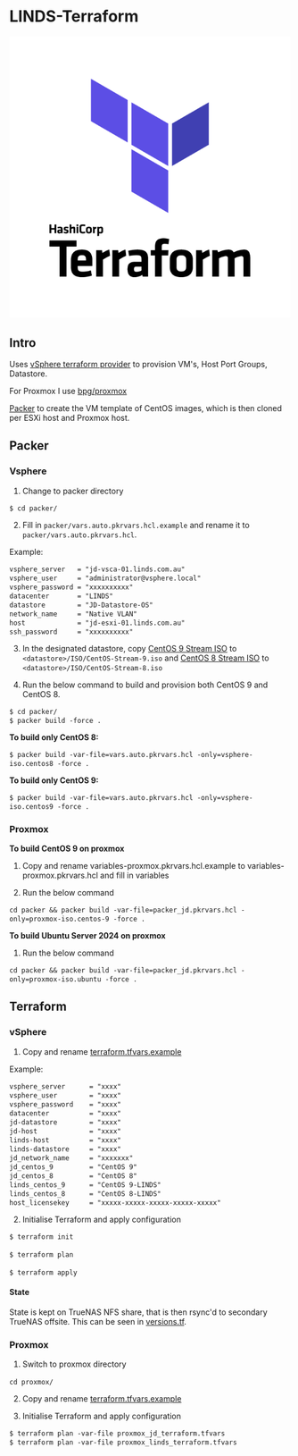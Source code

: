 # LINDS-Terraform

![terraform](img/tf.png)

## Intro

Uses [vSphere terraform provider](https://registry.terraform.io/providers/hashicorp/vsphere/2.2.0) to provision VM's, Host Port Groups, Datastore.

For Proxmox I use [bpg/proxmox](https://registry.terraform.io/providers/bpg/proxmox/latest)

[Packer](https://www.packer.io/) to create the VM template of CentOS images, which is then cloned per ESXi host and Proxmox host.

## Packer

### Vsphere

1. Change to packer directory

```shell
$ cd packer/
```

2. Fill in `packer/vars.auto.pkrvars.hcl.example` and rename it to `packer/vars.auto.pkrvars.hcl`.

Example:
```
vsphere_server   = "jd-vsca-01.linds.com.au"
vsphere_user     = "administrator@vsphere.local"
vsphere_password = "xxxxxxxxxx"
datacenter       = "LINDS"
datastore        = "JD-Datastore-OS"
network_name     = "Native VLAN"
host             = "jd-esxi-01.linds.com.au"
ssh_password     = "xxxxxxxxxx"
```

3. In the designated datastore, copy [CentOS 9 Stream ISO](https://mirrors.centos.org/mirrorlist?path=/9-stream/BaseOS/x86_64/iso/CentOS-Stream-9-latest-x86_64-dvd1.iso&redirect=1&protocol=https) to `<datastore>/ISO/CentOS-Stream-9.iso` and [CentOS 8 Stream ISO](http://isoredirect.centos.org/centos/8-stream/isos/x86_64/) to `<datastore>/ISO/CentOS-Stream-8.iso`

4. Run the below command to build and provision both CentOS 9 and CentOS 8.

```shell
$ cd packer/
$ packer build -force .
```

**To build only CentOS 8:**

```shell
$ packer build -var-file=vars.auto.pkrvars.hcl -only=vsphere-iso.centos8 -force .
```

**To build only CentOS 9:**

```shell
$ packer build -var-file=vars.auto.pkrvars.hcl -only=vsphere-iso.centos9 -force .
```

### Proxmox


**To build CentOS 9 on proxmox**

1. Copy and rename variables-proxmox.pkrvars.hcl.example to variables-proxmox.pkrvars.hcl and fill in variables

2. Run the below command
```shell
cd packer && packer build -var-file=packer_jd.pkrvars.hcl -only=proxmox-iso.centos-9 -force . 
```

**To build Ubuntu Server 2024 on proxmox**

1. Run the below command
```shell
cd packer && packer build -var-file=packer_jd.pkrvars.hcl -only=proxmox-iso.ubuntu -force .
```

## Terraform

### vSphere

1. Copy and rename [terraform.tfvars.example](/terraform.tfvars.example)

Example:
```
vsphere_server      = "xxxx"
vsphere_user        = "xxxx"
vsphere_password    = "xxxx"
datacenter          = "xxxx"
jd-datastore        = "xxxx"
jd-host             = "xxxx"
linds-host          = "xxxx"
linds-datastore     = "xxxx"
jd_network_name     = "xxxxxxx"
jd_centos_9         = "CentOS 9"
jd_centos_8         = "CentOS 8"
linds_centos_9      = "CentOS 9-LINDS"
linds_centos_8      = "CentOS 8-LINDS"
host_licensekey     = "xxxxx-xxxxx-xxxxx-xxxxx-xxxxx"
```

2. Initialise Terraform and apply configuration

```shell
$ terraform init

$ terraform plan

$ terraform apply
```
#### State

State is kept on TrueNAS NFS share, that is then rsync'd to secondary TrueNAS offsite. This can be seen in [versions.tf](/versions.tf).

### Proxmox

1. Switch to proxmox directory

`cd proxmox/`

2. Copy and rename [terraform.tfvars.example](/proxmox/terraform.tfvars.example)


3. Initialise Terraform and apply configuration

```shell
$ terraform plan -var-file proxmox_jd_terraform.tfvars
$ terraform plan -var-file proxmox_linds_terraform.tfvars
```